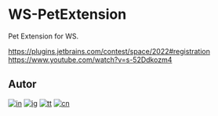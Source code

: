 # WS-PetExtension

Pet Extension for WS.

https://plugins.jetbrains.com/contest/space/2022#registration
https://www.youtube.com/watch?v=s-52Ddkozm4


## Autor

[![in]][in-link] [![ig]][ig-link] [![tt]][tt-link] [![cn]][cn-link]

[in]: https://img.shields.io/badge/LinkedIn-0077B5?style=flat-square&logo=linkedin&logoColor=white
[ig]: https://img.shields.io/badge/Instagram-E4405F?style=flat-square&logo=instagram&logoColor=white
[tt]: https://img.shields.io/badge/tiktok-000000?style=flat-square&logo=tiktok&logoColor=white
[cn]: https://img.shields.io/badge/codepen-000000?style=flat-square&logo=codepen&logoColor=white

[in-link]: https://www.linkedin.com/in/martin-manriquez-899877177/
[ig-link]: https://www.instagram.com/malvabombom/
[tt-link]: https://www.tiktok.com/@malvabombom
[cn-link]: https://codepen.io/malvabombom
